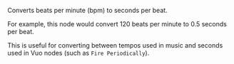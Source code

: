 Converts beats per minute (bpm) to seconds per beat. 
 
For example, this node would convert 120 beats per minute to 0.5 seconds per beat. 

This is useful for converting between tempos used in music and seconds used in Vuo nodes (such as `Fire Periodically`). 
